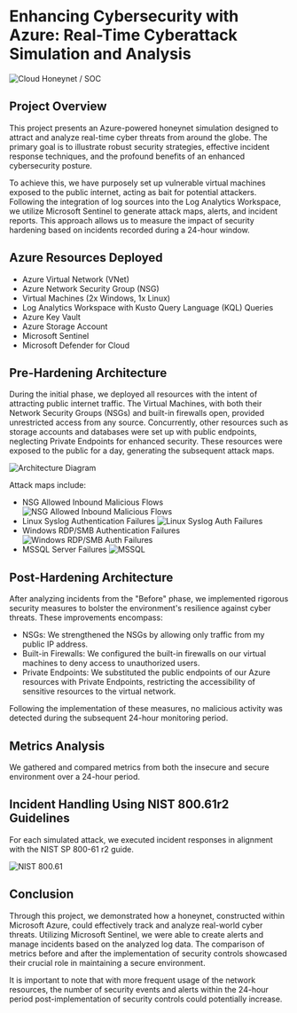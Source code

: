 # Enhancing Cybersecurity with Azure: Real-Time Cyberattack Simulation and Analysis

![Cloud Honeynet / SOC](INSERT_URL)

## Project Overview

This project presents an Azure-powered honeynet simulation designed to attract and analyze real-time cyber threats from around the globe. The primary goal is to illustrate robust security strategies, effective incident response techniques, and the profound benefits of an enhanced cybersecurity posture. 

To achieve this, we have purposely set up vulnerable virtual machines exposed to the public internet, acting as bait for potential attackers. Following the integration of log sources into the Log Analytics Workspace, we utilize Microsoft Sentinel to generate attack maps, alerts, and incident reports. This approach allows us to measure the impact of security hardening based on incidents recorded during a 24-hour window.

## Azure Resources Deployed

- Azure Virtual Network (VNet)
- Azure Network Security Group (NSG)
- Virtual Machines (2x Windows, 1x Linux)
- Log Analytics Workspace with Kusto Query Language (KQL) Queries
- Azure Key Vault
- Azure Storage Account
- Microsoft Sentinel
- Microsoft Defender for Cloud

## Pre-Hardening Architecture

During the initial phase, we deployed all resources with the intent of attracting public internet traffic. The Virtual Machines, with both their Network Security Groups (NSGs) and built-in firewalls open, provided unrestricted access from any source. Concurrently, other resources such as storage accounts and databases were set up with public endpoints, neglecting Private Endpoints for enhanced security. These resources were exposed to the public for a day, generating the subsequent attack maps.

![Architecture Diagram](INSERT_URL)

Attack maps include:

- NSG Allowed Inbound Malicious Flows ![NSG Allowed Inbound Malicious Flows](INSERT_URL)
- Linux Syslog Authentication Failures ![Linux Syslog Auth Failures](INSERT_URL)
- Windows RDP/SMB Authentication Failures ![Windows RDP/SMB Auth Failures](INSERT_URL)
- MSSQL Server Failures ![MSSQL](INSERT_URL)

## Post-Hardening Architecture

After analyzing incidents from the "Before" phase, we implemented rigorous security measures to bolster the environment's resilience against cyber threats. These improvements encompass:

- NSGs: We strengthened the NSGs by allowing only traffic from my public IP address.
- Built-in Firewalls: We configured the built-in firewalls on our virtual machines to deny access to unauthorized users.
- Private Endpoints: We substituted the public endpoints of our Azure resources with Private Endpoints, restricting the accessibility of sensitive resources to the virtual network.

Following the implementation of these measures, no malicious activity was detected during the subsequent 24-hour monitoring period.

## Metrics Analysis

We gathered and compared metrics from both the insecure and secure environment over a 24-hour period.

## Incident Handling Using NIST 800.61r2 Guidelines

For each simulated attack, we executed incident responses in alignment with the NIST SP 800-61 r2 guide.

![NIST 800.61](INSERT_URL)

## Conclusion

Through this project, we demonstrated how a honeynet, constructed within Microsoft Azure, could effectively track and analyze real-world cyber threats. Utilizing Microsoft Sentinel, we were able to create alerts and manage incidents based on the analyzed log data. The comparison of metrics before and after the implementation of security controls showcased their crucial role in maintaining a secure environment.

It is important to note that with more frequent usage of the network resources, the number of security events and alerts within the 24-hour period post-implementation of security controls could potentially increase.
